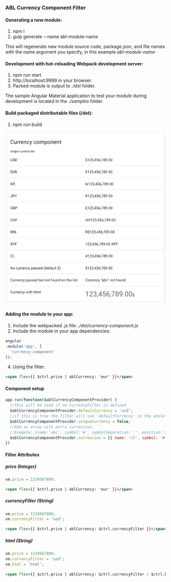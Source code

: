 ### ABL Currency Component Filter 

#### Generating a new module:
1. npm i
2. gulp generate --name abl-module-name

This will regenerate new module source code, package.json, and file names with the name argument you specify, in this example *abl-module-name*

#### Development with hot-reloading Webpack development server:
1. npm run start
2. http://localhost:9999 in your browser.
3. Packed module is output to *./dst* folder.

The sample Angular Material application to test your module during development is located in the *./samples* folder.

#### Build packaged distributable files (/dst):
1. npm run build

![screenshot](screen.png?raw=true)

#### Adding the module to your app:
1. Include the webpacked .js file: *./dst/currency-component.js*
3. Include the module in your app dependencies:
```javascript
angular
.module('app', [
  'currency-component'
]);
```
4. Using the filter:
```html
<span flex>{{ $ctrl.price | ablCurrency: 'eur' }}</span>
```

#### Component setup
```javascript
app.run(function($ablCurrencyComponentProvider) {
  //this will be used if no currencyFilter is defined
  $ablCurrencyComponentProvider.defaultCurrency = 'usd';
  //if this is true the filter will use 'defaultCurrency' in the whole app. Default: false
  $ablCurrencyComponentProvider.uniqueCurrency = false;
  //Add an array with extra currencies. 
  //Example: {name:'abc', symbol:'#', symbolSeparation:' ', position:'append'} => 12345 #
  $ablCurrencyComponentProvider.currencies = [{ name: 'cl', symbol: '#', symbolSeparation: '', position: 'prepend' }];
})
```

#### Filter Attributes

##### price (Integer)
```javascript
vm.price = 1234567890;
```
```html
<span flex>{{ $ctrl.price | ablCurrency: 'eur' }}</span>
```

##### currencyFilter (String)
```javascript
vm.price = 1234567890;
vm.currencyFilter = 'usd';
```
```html
<span flex>{{ $ctrl.price | ablCurrency: $ctrl.currencyFilter }}</span>
```


##### html (String)
```javascript
vm.price = 1234567890;
vm.currencyFilter = 'usd';
vm.html = 'html';
```
```html
<span flex>{{ $ctrl.price | ablCurrency: $ctrl.currencyFilter : $ctrl.html }}</span>
```

